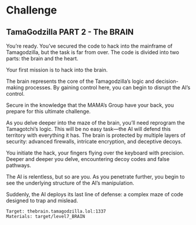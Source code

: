 # Challenge

## TamaGodzilla PART 2 - The BRAIN

You’re ready. You’ve secured the code to hack into the mainframe of Tamagodzilla, but the task is far from over. The code is divided into two parts: the brain and the heart.

Your first mission is to hack into the brain.

The brain represents the core of the Tamagodzilla’s logic and decision-making processes. By gaining control here, you can begin to disrupt the AI’s control.

Secure in the knowledge that the MAMA’s Group have your back, you prepare for this ultimate challenge.

As you delve deeper into the maze of the brain, you’ll need reprogram the Tamagotchi’s logic. This will be no easy task—the AI will defend this territory with everything it has. The brain is protected by multiple layers of security: advanced firewalls, intricate encryption, and deceptive decoys.

You initiate the hack, your fingers flying over the keyboard with precision. Deeper and deeper you delve, encountering decoy codes and false pathways.

The AI is relentless, but so are you. As you penetrate further, you begin to see the underlying structure of the AI’s manipulation.

Suddenly, the AI deploys its last line of defense: a complex maze of code designed to trap and mislead.


```
Target: thebrain.tamagodzilla.lol:1337
Materials: target/level7_BRAIN
```
